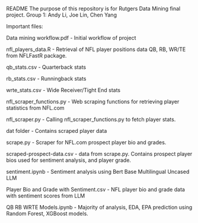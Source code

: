 README
The purpose of this repository is for Rutgers Data Mining final project.
Group 1: Andy Li, Joe Lin, Chen Yang

Important files:

Data mining workflow.pdf - Initial workflow of project


nfl_players_data.R - Retrieval of NFL player positions data QB, RB, WR/TE from NFLFastR package.

  qb_stats.csv - Quarterback stats
  
  rb_stats.csv - Runningback stats
  
  wrte_stats.csv - Wide Receiver/Tight End stats


nfl_scraper_functions.py - Web scraping functions for retrieving player statistics from NFL.com

nfl_scraper.py - Calling nfl_scraper_functions.py to fetch player stats.

  dat folder - Contains scraped player data

  
scrape.py - Scraper for NFL.com prospect player bio and grades.

  scraped-prospect-data.csv - data from scrape.py. Contains prospect player bios used for 
  sentiment analysis, and player grade.
  
sentiment.ipynb - Sentiment analysis using Bert Base Multilingual Uncased LLM

  Player Bio and Grade with Sentiment.csv - NFL player bio and grade data with sentiment scores from LLM


QB RB WRTE Models.ipynb - Majority of analysis, EDA, EPA prediction using Random Forest, XGBoost models.

  
